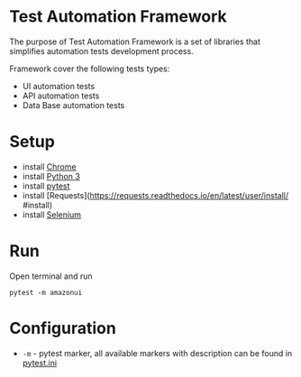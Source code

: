 # Test Automation Framework

The purpose of Test Automation Framework is a set of libraries that simplifies automation tests development process.

Framework cover the following tests types:

- UI automation tests
- API automation tests
- Data Base automation tests

# Setup

- install [Chrome](https://www.google.com/intl/uk/chrome/)
- install [Python 3](https://www.python.org/downloads/)
- install [pytest](https://docs.pytest.org/en/7.1.x/getting-started.html)
- install [Requests](https://requests.readthedocs.io/en/latest/user/install/   #install)
- install [Selenium](https://selenium-python.readthedocs.io/installation.html)

# Run

Open terminal and run
```
pytest -m amazonui
```

# Configuration

- `-m` - pytest marker, all available markers with description can be found in [pytest.ini](pytest.ini)

